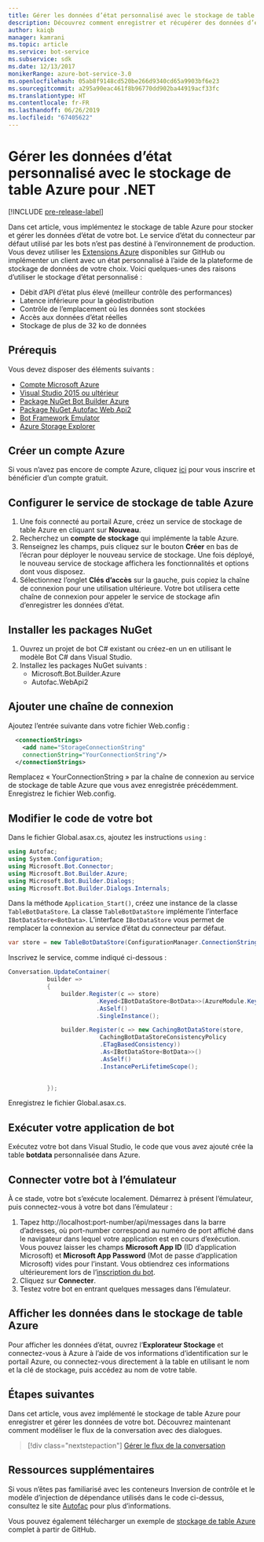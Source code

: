 ```yaml
---
title: Gérer les données d’état personnalisé avec le stockage de table Azure | Microsoft Docs
description: Découvrez comment enregistrer et récupérer des données d’état en utilisant Stockage Table Azure avec le kit SDK Bot Framework pour .NET.
author: kaiqb
manager: kamrani
ms.topic: article
ms.service: bot-service
ms.subservice: sdk
ms.date: 12/13/2017
monikerRange: azure-bot-service-3.0
ms.openlocfilehash: 05ab8f9148cd520be266d9340cd65a9903bf6e23
ms.sourcegitcommit: a295a90eac461f8b96770dd902ba44919acf33fc
ms.translationtype: HT
ms.contentlocale: fr-FR
ms.lasthandoff: 06/26/2019
ms.locfileid: "67405622"
---
```

# <a name="manage-custom-state-data-with-azure-table-storage-for-net"></a>Gérer les données d’état personnalisé avec le stockage de table Azure pour .NET

[!INCLUDE [pre-release-label](../includes/pre-release-label-v3.md)]

Dans cet article, vous implémentez le stockage de table Azure pour stocker et gérer les données d’état de votre bot. Le service d’état du connecteur par défaut utilisé par les bots n’est pas destiné à l’environnement de production. Vous devez utiliser les [Extensions Azure](https://github.com/Microsoft/BotBuilder-Azure) disponibles sur GitHub ou implémenter un client avec un état personnalisé à l’aide de la plateforme de stockage de données de votre choix. Voici quelques-unes des raisons d’utiliser le stockage d’état personnalisé :
 - Débit d’API d’état plus élevé (meilleur contrôle des performances)
 - Latence inférieure pour la géodistribution
 - Contrôle de l’emplacement où les données sont stockées
 - Accès aux données d’état réelles
 - Stockage de plus de 32 ko de données

## <a name="prerequisites"></a>Prérequis
Vous devez disposer des éléments suivants :
 - [Compte Microsoft Azure](https://azure.microsoft.com/free/)
 - [Visual Studio 2015 ou ultérieur](https://www.visualstudio.com/)
 - [Package NuGet Bot Builder Azure](https://www.nuget.org/packages/Microsoft.Bot.Builder.Azure/)
 - [Package NuGet Autofac Web Api2](https://www.nuget.org/packages/Autofac.WebApi2/)
 - [Bot Framework Emulator](https://emulator.botframework.com/)
 - [Azure Storage Explorer](http://storageexplorer.com/)
 
## <a name="create-azure-account"></a>Créer un compte Azure
Si vous n’avez pas encore de compte Azure, cliquez [ici](https://azure.microsoft.com/free/) pour vous inscrire et bénéficier d’un compte gratuit.

## <a name="set-up-the-azure-table-storage-service"></a>Configurer le service de stockage de table Azure
1. Une fois connecté au portail Azure, créez un service de stockage de table Azure en cliquant sur **Nouveau**. 
2. Recherchez un **compte de stockage** qui implémente la table Azure. 
3. Renseignez les champs, puis cliquez sur le bouton **Créer** en bas de l’écran pour déployer le nouveau service de stockage. Une fois déployé, le nouveau service de stockage affichera les fonctionnalités et options dont vous disposez.
4. Sélectionnez l’onglet **Clés d’accès** sur la gauche, puis copiez la chaîne de connexion pour une utilisation ultérieure. Votre bot utilisera cette chaîne de connexion pour appeler le service de stockage afin d’enregistrer les données d’état.

## <a name="install-nuget-packages"></a>Installer les packages NuGet
1. Ouvrez un projet de bot C# existant ou créez-en un en utilisant le modèle Bot C# dans Visual Studio. 
2. Installez les packages NuGet suivants :
   - Microsoft.Bot.Builder.Azure
   - Autofac.WebApi2

## <a name="add-connection-string"></a>Ajouter une chaîne de connexion 
Ajoutez l’entrée suivante dans votre fichier Web.config : 
```XML
  <connectionStrings>
    <add name="StorageConnectionString"
    connectionString="YourConnectionString"/>
  </connectionStrings>
```
Remplacez « YourConnectionString » par la chaîne de connexion au service de stockage de table Azure que vous avez enregistrée précédemment. Enregistrez le fichier Web.config.

## <a name="modify-your-bot-code"></a>Modifier le code de votre bot
Dans le fichier Global.asax.cs, ajoutez les instructions `using` :
```cs
using Autofac;
using System.Configuration;
using Microsoft.Bot.Connector;
using Microsoft.Bot.Builder.Azure;
using Microsoft.Bot.Builder.Dialogs;
using Microsoft.Bot.Builder.Dialogs.Internals;
```
Dans la méthode `Application_Start()`, créez une instance de la classe `TableBotDataStore`. La classe `TableBotDataStore` implémente l’interface `IBotDataStore<BotData>`. L’interface `IBotDataStore` vous permet de remplacer la connexion au service d’état du connecteur par défaut.
 ```cs
 var store = new TableBotDataStore(ConfigurationManager.ConnectionStrings["StorageConnectionString"].ConnectionString);
 ```
Inscrivez le service, comme indiqué ci-dessous :
 ```cs
 Conversation.UpdateContainer(
            builder =>
            {
                builder.Register(c => store)
                          .Keyed<IBotDataStore<BotData>>(AzureModule.Key_DataStore)
                          .AsSelf()
                          .SingleInstance();

                builder.Register(c => new CachingBotDataStore(store,
                           CachingBotDataStoreConsistencyPolicy
                           .ETagBasedConsistency))
                           .As<IBotDataStore<BotData>>()
                           .AsSelf()
                           .InstancePerLifetimeScope();

                
            });
 ```
Enregistrez le fichier Global.asax.cs.

## <a name="run-your-bot-app"></a>Exécuter votre application de bot
Exécutez votre bot dans Visual Studio, le code que vous avez ajouté crée la table **botdata** personnalisée dans Azure.

## <a name="connect-your-bot-to-the-emulator"></a>Connecter votre bot à l’émulateur
À ce stade, votre bot s’exécute localement. Démarrez à présent l’émulateur, puis connectez-vous à votre bot dans l’émulateur :
1. Tapez http://localhost:port-number/api/messages dans la barre d’adresses, où port-number correspond au numéro de port affiché dans le navigateur dans lequel votre application est en cours d’exécution. Vous pouvez laisser les champs <strong>Microsoft App ID</strong> (ID d’application Microsoft) et <strong>Microsoft App Password</strong> (Mot de passe d’application Microsoft) vides pour l’instant. Vous obtiendrez ces informations ultérieurement lors de l’[inscription du bot](~/bot-service-quickstart-registration.md).
2. Cliquez sur **Connecter**. 
3. Testez votre bot en entrant quelques messages dans l’émulateur. 

## <a name="view-data-in-azure-table-storage"></a>Afficher les données dans le stockage de table Azure
Pour afficher les données d’état, ouvrez l’**Explorateur Stockage** et connectez-vous à Azure à l’aide de vos informations d’identification sur le portail Azure, ou connectez-vous directement à la table en utilisant le nom et la clé de stockage, puis accédez au nom de votre table.  

## <a name="next-steps"></a>Étapes suivantes
Dans cet article, vous avez implémenté le stockage de table Azure pour enregistrer et gérer les données de votre bot. Découvrez maintenant comment modéliser le flux de la conversation avec des dialogues.

> [!div class="nextstepaction"]
> [Gérer le flux de la conversation](bot-builder-dotnet-manage-conversation-flow.md)


## <a name="additional-resources"></a>Ressources supplémentaires

Si vous n’êtes pas familiarisé avec les conteneurs Inversion de contrôle et le modèle d’injection de dépendance utilisés dans le code ci-dessus, consultez le site [Autofac](http://autofac.readthedocs.io/en/latest/) pour plus d’informations. 

Vous pouvez également télécharger un exemple de [stockage de table Azure](https://github.com/Microsoft/BotBuilder-Azure/tree/master/CSharp/Samples/AzureTable) complet à partir de GitHub.
